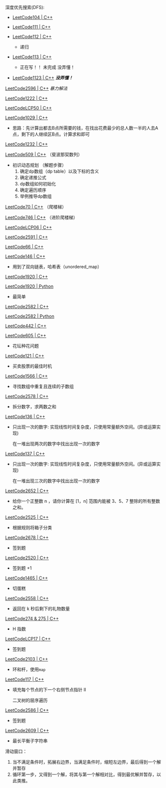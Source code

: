深度优先搜索(DFS):
- [LeetCode104 | C++](./cpp/LeetCode104/main.cpp)
- [LeetCode111 | C++](./cpp/LeetCode111/main.cpp)
- [LeetCode112 | C++](./cpp/LeetCode112/main.cpp)
    - 递归
- [LeetCode113 | C++](./cpp/LeetCode113/main.cpp)
    - 正在写！！  未完成 没弄懂！

- [LeetCode1123 | C++](./cpp/LeetCode1123/main.cpp)      ***没弄懂！***


[LeetCode2596 | C++](./cpp/LeetCode2596/main.cpp)    *暴力解法*

[LeetCode1222 | C++](./cpp/LeetCode1222/main.cpp)

[LeetCodeLCP50 | C++](./cpp/LeetCodeLCP50/main.cpp)

[LeetCode1029 | C++](./cpp/LeetCode1029/main.cpp)
  - 思路：先计算出都去B点所需要的钱，在找出花费最少的总人数一半的人去A点，剩下的人继续区B点。计算求和即可

[LeetCode1232 | C++](./cpp/LeetCode1232/main.cpp)

[LeetCode509 | C++](./cpp/LeetCode509/main.cpp)   （斐波那契数列）
  - 初识动态规划 （解题步骤）
    1. 确定dp数组（dp table）以及下标的含义
    2. 确定递推公式
    3. dp数组如何初始化
    4. 确定遍历顺序
    5. 举例推导dp数组

[LeetCode70 | C++](./cpp/LeetCode70/main.cpp)   （爬楼梯）

[LeetCode746 | C++](./cpp/LeetCode746/main.cpp)   （进阶爬楼梯）

[LeetCodeLCP06 | C++](./cpp/LeetCodeLCP06/main.cpp)

[LeetCode2591 | C++](./cpp/LeetCode2591/main.cpp)

[LeetCode66 | C++](./cpp/LeetCode66/main.cpp)

[LeetCode146 | C++](./cpp/LeetCode146/main.cpp)
    
- 用到了双向链表，哈希表（unordered_map）

[LeetCode1920 | C++](./cpp/LeetCode1920/main.cpp)

[LeetCode1920 | Python](./python/LeetCode1920/main.py)
    
- 最简单

[LeetCode2582 | C++](./cpp/LeetCode2582/main.cpp)

[LeetCode2582 | Python](./python/LeetCode2582/main.py)

[LeetCode442 | C++](./cpp/LeetCode442/main.cpp)

[LeetCode605 | C++](./cpp/LeetCode605/main.cpp)
 - 花坛种花问题

[LeetCode121 | C++](./cpp/LeetCode121/main.cpp)
 - 买卖股票的最佳时机

[LeetCode1566 | C++](./cpp/LeetCode1566/main.cpp)
 - 寻找数组中重复且连续的子数组

[LeetCode2578 | C++](./cpp/LeetCode2578/main.cpp)
 - 拆分数字，求两数之和

[LeetCode136 | C++](./cpp/LeetCode136/main.cpp)
 - 只出现一次的数字: 实现线性时间复杂度，只使用常量额外空间。(异或运算实现)

    在一堆出现两次的数字中找出出现一次的数字

[LeetCode137 | C++](./cpp/LeetCode137/main.cpp)
 - 只出现一次的数字: 实现线性时间复杂度，只使用常量额外空间。(异或运算实现)
 
    在一堆出现三次的数字中找出出现一次的数字

[LeetCode2652 | C++](./cpp/LeetCode2652/main.cpp)
 - 给你一个正整数 n ，请你计算在 [1，n] 范围内能被 3、5、7 整除的所有整数之和。

[LeetCode2525 | C++](./cpp/LeetCode2525/main.cpp)
 - 根据规则将箱子分类

[LeetCode2678 | C++](./cpp/LeetCode2678/main.cpp)
 - 签到题

[LeetCode2520 | C++](./cpp/LeetCode2520/main.cpp)
 - 签到题 +1

[LeetCode1465 | C++](./cpp/LeetCode1465/main.cpp)
 - 切蛋糕

[LeetCode2558 | C++](./cpp/LeetCode2558/main.cpp)
 - 返回在 k 秒后剩下的礼物数量

[LeetCode274 & 275 | C++](./cpp/LeetCode274/main.cpp)
 - H 指数

[LeetCodeLCP17 | C++](./cpp/LCP17/main.cpp)
- 签到题

[LeetCode2103 | C++](./cpp/LeetCode2103/main.cpp)
- 环和杆，使用``map``

[LeetCode117 | C++](./cpp/LeetCode117/main.cpp)
- 填充每个节点的下一个右侧节点指针 II

  二叉树的层序遍历  

[LeetCode2586 | C++](./cpp/LeetCode2586/main.cpp)
 - 签到题

[LeetCode2609 | C++](./cpp/LeetCode2609/main.cpp)
 - 最长平衡子字符串
  
滑动窗口：
1. 当不满足条件时，拓展右边界，当满足条件时，缩短左边界，最后得到一个解并暂存
2. 循环第一步，又得到一个解，将其与第一个解相对比，得到最优解并暂存，以此类推。
